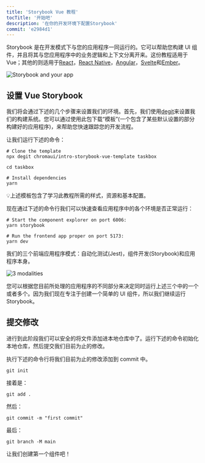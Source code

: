 ```yaml
---
title: 'Storybook Vue 教程'
tocTitle: '开始吧'
description: '在你的开发环境下配置Storybook'
commit: 'e2984d1'
---
```


Storybook 是在开发模式下与您的应用程序一同运行的。它可以帮助您构建 UI 组件，并且将其与您应用程序中的业务逻辑和上下文分离开来。这份教程适用于 Vue；其他的则适用于[React](/intro-to-storybook/react/zh-CN/get-started)，[React Native](/intro-to-storybook/react-native/en/get-started/)，[Angular](/intro-to-storybook/angular/en/get-started)，[Svelte](/intro-to-storybook/svelte/en/get-started)和[Ember](/intro-to-storybook/ember/en/get-started)。

![Storybook and your app](/intro-to-storybook/storybook-relationship.jpg)

## 设置 Vue Storybook

我们将会通过下述的几个步骤来设置我们的环境。首先，我们使用[degit](https://github.com/Rich-Harris/degit)来设置我们的构建系统。您可以通过使用此包下载“模板”(一个包含了某些默认设置的部分构建好的应用程序)，来帮助您快速跟踪您的开发流程。

让我们运行下述的命令：

```shell:clipboard=false
# Clone the template
npx degit chromaui/intro-storybook-vue-template taskbox

cd taskbox

# Install dependencies
yarn
```

<div class="aside">
💡上述模板包含了学习此教程所需的样式，资源和基本配置。
</div>

现在通过下述的命令行我们可以快速查看应用程序中的各个环境是否正常运行：

```shell:clipboard=false
# Start the component explorer on port 6006:
yarn storybook

# Run the frontend app proper on port 5173:
yarn dev
```

我们的三个前端应用程序模式：自动化测试(Jest)，组件开发(Storybook)和应用程序本身。

![3 modalities](/intro-to-storybook/app-main-modalities-vue.png)

您可以根据您目前所处理的应用程序的不同部分来决定同时运行上述三个中的一个或者多个。因为我们现在专注于创建一个简单的 UI 组件，所以我们继续运行 Storybook。

## 提交修改

进行到此阶段我们可以安全的将文件添加进本地仓库中了。运行下述的命令初始化本地仓库，然后提交我们目前为止的修改。

执行下述的命令行将我们目前为止的修改添加到 commit 中。

```shell
git init
```

接着是：

```shell
git add .
```

然后：

```shell
git commit -m "first commit"
```

最后：

```shell
git branch -M main
```

让我们创建第一个组件吧！
